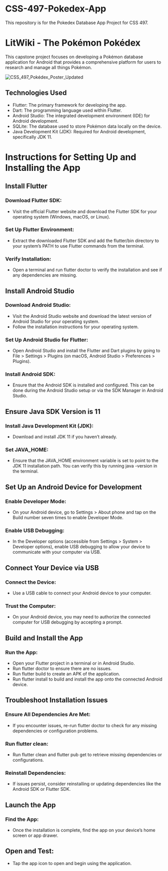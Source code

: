 # CSS-497-Pokedex-App
This repository is for the Pokedex Database App Project for CSS 497.

# LitWiki - The Pokémon Pokédex
This capstone project focuses on developing a Pokémon database application for Android that provides a comprehensive platform for users to research and manage all things Pokémon.

![CSS_497_Pokédex_Poster_Updated](https://github.com/user-attachments/assets/0fdd68fb-8929-45d6-bbfd-701125218f3f)

## Technologies Used
* Flutter: The primary framework for developing the app.
* Dart: The programming language used within Flutter.
* Android Studio: The integrated development environment (IDE) for Android development.
* SQLite: The database used to store Pokémon data locally on the device.
* Java Development Kit (JDK): Required for Android development, specifically JDK 11.
# Instructions for Setting Up and Installing the App
## Install Flutter
### Download Flutter SDK:

* Visit the official Flutter website and download the Flutter SDK for your operating system (Windows, macOS, or Linux).
### Set Up Flutter Environment:

* Extract the downloaded Flutter SDK and add the flutter/bin directory to your system’s PATH to use Flutter commands from the terminal.
### Verify Installation:

* Open a terminal and run flutter doctor to verify the installation and see if any dependencies are missing.
## Install Android Studio
### Download Android Studio:

* Visit the Android Studio website and download the latest version of Android Studio for your operating system.
* Follow the installation instructions for your operating system.
### Set Up Android Studio for Flutter:

* Open Android Studio and install the Flutter and Dart plugins by going to File > Settings > Plugins (on macOS, Android Studio > Preferences > Plugins).
### Install Android SDK:

* Ensure that the Android SDK is installed and configured. This can be done during the Android Studio setup or via the SDK Manager in Android Studio.
## Ensure Java SDK Version is 11
### Install Java Development Kit (JDK):

* Download and install JDK 11 if you haven’t already.
### Set JAVA_HOME:

* Ensure that the JAVA_HOME environment variable is set to point to the JDK 11 installation path. You can verify this by running java -version in the terminal.
## Set Up an Android Device for Development
### Enable Developer Mode:

* On your Android device, go to Settings > About phone and tap on the Build number seven times to enable Developer Mode.
### Enable USB Debugging:

* In the Developer options (accessible from Settings > System > Developer options), enable USB debugging to allow your device to communicate with your computer via USB.
## Connect Your Device via USB
### Connect the Device:

* Use a USB cable to connect your Android device to your computer.
### Trust the Computer:

* On your Android device, you may need to authorize the connected computer for USB debugging by accepting a prompt.
## Build and Install the App
### Run the App:
* Open your Flutter project in a terminal or in Android Studio.
* Run flutter doctor to ensure there are no issues.
* Run flutter build to create an APK of the application.
* Run flutter install to build and install the app onto the connected Android device.
## Troubleshoot Installation Issues
### Ensure All Dependencies Are Met:

* If you encounter issues, re-run flutter doctor to check for any missing dependencies or configuration problems.
### Run flutter clean:

* Run flutter clean and flutter pub get to retrieve missing dependencies or configurations.
### Reinstall Dependencies:

* If issues persist, consider reinstalling or updating dependencies like the Android SDK or Flutter SDK.
## Launch the App
### Find the App:

* Once the installation is complete, find the app on your device’s home screen or app drawer.
## Open and Test:

* Tap the app icon to open and begin using the application.
